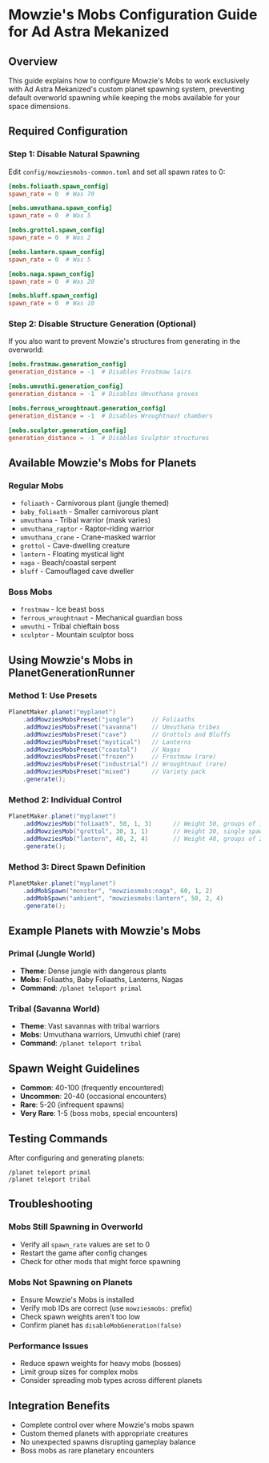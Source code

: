 # Mowzie's Mobs Configuration Guide for Ad Astra Mekanized

## Overview
This guide explains how to configure Mowzie's Mobs to work exclusively with Ad Astra Mekanized's custom planet spawning system, preventing default overworld spawning while keeping the mobs available for your space dimensions.

## Required Configuration

### Step 1: Disable Natural Spawning
Edit `config/mowziesmobs-common.toml` and set all spawn rates to 0:

```toml
[mobs.foliaath.spawn_config]
spawn_rate = 0  # Was 70

[mobs.umvuthana.spawn_config]
spawn_rate = 0  # Was 5

[mobs.grottol.spawn_config]
spawn_rate = 0  # Was 2

[mobs.lantern.spawn_config]
spawn_rate = 0  # Was 5

[mobs.naga.spawn_config]
spawn_rate = 0  # Was 20

[mobs.bluff.spawn_config]
spawn_rate = 0  # Was 10
```

### Step 2: Disable Structure Generation (Optional)
If you also want to prevent Mowzie's structures from generating in the overworld:

```toml
[mobs.frostmaw.generation_config]
generation_distance = -1  # Disables Frostmaw lairs

[mobs.umvuthi.generation_config]
generation_distance = -1  # Disables Umvuthana groves

[mobs.ferrous_wroughtnaut.generation_config]
generation_distance = -1  # Disables Wroughtnaut chambers

[mobs.sculptor.generation_config]
generation_distance = -1  # Disables Sculptor structures
```

## Available Mowzie's Mobs for Planets

### Regular Mobs
- `foliaath` - Carnivorous plant (jungle themed)
- `baby_foliaath` - Smaller carnivorous plant
- `umvuthana` - Tribal warrior (mask varies)
- `umvuthana_raptor` - Raptor-riding warrior
- `umvuthana_crane` - Crane-masked warrior
- `grottol` - Cave-dwelling creature
- `lantern` - Floating mystical light
- `naga` - Beach/coastal serpent
- `bluff` - Camouflaged cave dweller

### Boss Mobs
- `frostmaw` - Ice beast boss
- `ferrous_wroughtnaut` - Mechanical guardian boss
- `umvuthi` - Tribal chieftain boss
- `sculptor` - Mountain sculptor boss

## Using Mowzie's Mobs in PlanetGenerationRunner

### Method 1: Use Presets
```java
PlanetMaker.planet("myplanet")
    .addMowziesMobsPreset("jungle")     // Foliaaths
    .addMowziesMobsPreset("savanna")    // Umvuthana tribes
    .addMowziesMobsPreset("cave")       // Grottols and Bluffs
    .addMowziesMobsPreset("mystical")   // Lanterns
    .addMowziesMobsPreset("coastal")    // Nagas
    .addMowziesMobsPreset("frozen")     // Frostmaw (rare)
    .addMowziesMobsPreset("industrial") // Wroughtnaut (rare)
    .addMowziesMobsPreset("mixed")      // Variety pack
    .generate();
```

### Method 2: Individual Control
```java
PlanetMaker.planet("myplanet")
    .addMowziesMob("foliaath", 50, 1, 3)      // Weight 50, groups of 1-3
    .addMowziesMob("grottol", 30, 1, 1)       // Weight 30, single spawns
    .addMowziesMob("lantern", 40, 2, 4)       // Weight 40, groups of 2-4
    .generate();
```

### Method 3: Direct Spawn Definition
```java
PlanetMaker.planet("myplanet")
    .addMobSpawn("monster", "mowziesmobs:naga", 60, 1, 2)
    .addMobSpawn("ambient", "mowziesmobs:lantern", 50, 2, 4)
    .generate();
```

## Example Planets with Mowzie's Mobs

### Primal (Jungle World)
- **Theme**: Dense jungle with dangerous plants
- **Mobs**: Foliaaths, Baby Foliaaths, Lanterns, Nagas
- **Command**: `/planet teleport primal`

### Tribal (Savanna World)
- **Theme**: Vast savannas with tribal warriors
- **Mobs**: Umvuthana warriors, Umvuthi chief (rare)
- **Command**: `/planet teleport tribal`

## Spawn Weight Guidelines
- **Common**: 40-100 (frequently encountered)
- **Uncommon**: 20-40 (occasional encounters)
- **Rare**: 5-20 (infrequent spawns)
- **Very Rare**: 1-5 (boss mobs, special encounters)

## Testing Commands
After configuring and generating planets:
```
/planet teleport primal
/planet teleport tribal
```

## Troubleshooting

### Mobs Still Spawning in Overworld
- Verify all `spawn_rate` values are set to 0
- Restart the game after config changes
- Check for other mods that might force spawning

### Mobs Not Spawning on Planets
- Ensure Mowzie's Mobs is installed
- Verify mob IDs are correct (use `mowziesmobs:` prefix)
- Check spawn weights aren't too low
- Confirm planet has `disableMobGeneration(false)`

### Performance Issues
- Reduce spawn weights for heavy mobs (bosses)
- Limit group sizes for complex mobs
- Consider spreading mob types across different planets

## Integration Benefits
- Complete control over where Mowzie's mobs spawn
- Custom themed planets with appropriate creatures
- No unexpected spawns disrupting gameplay balance
- Boss mobs as rare planetary encounters